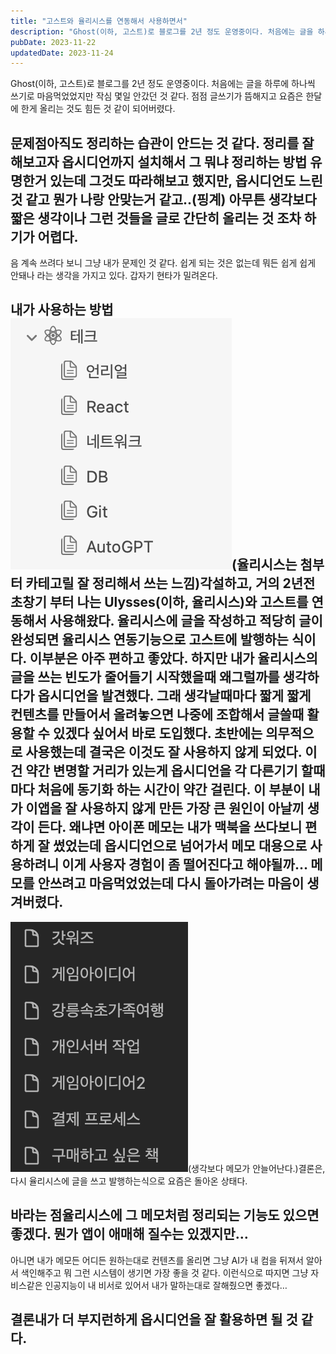 ```yaml
---
title: "고스트와 율리시스를 연동해서 사용하면서"
description: "Ghost(이하, 고스트)로 블로그를 2년 정도 운영중이다. 처음에는 글을 하루에 하나씩 쓰기로 마음먹었었지만 작심 몇일 안갔던 것 같다. 점점 글쓰기가 뜸해지고 요즘은 한달에 한게 올리는 것도 힘든 것 같이 되어버렸다.   문제점  아직도 정리하는 습관이 안드는 것 같다. 정리를 잘해..."
pubDate: 2023-11-22
updatedDate: 2023-11-24
---
```


Ghost(이하, 고스트)로 블로그를 2년 정도 운영중이다. 처음에는 글을 하루에 하나씩 쓰기로 마음먹었었지만 작심 몇일 안갔던 것 같다. 점점 글쓰기가 뜸해지고 요즘은 한달에 한게 올리는 것도 힘든 것 같이 되어버렸다.

## 문제점아직도 정리하는 습관이 안드는 것 같다. 정리를 잘해보고자 옵시디언까지 설치해서 그 뭐냐 정리하는 방법 유명한거 있는데 그것도 따라해보고 했지만, 옵시디언도 느린것 같고 뭔가 나랑 안맞는거 같고..(핑계) 아무튼 생각보다 짧은 생각이나 그런 것들을 글로 간단히 올리는 것 조차 하기가 어렵다.

음 계속 쓰려다 보니 그냥 내가 문제인 것 같다. 쉽게 되는 것은 없는데 뭐든 쉽게 쉽게 안돼나 라는 생각을 가지고 있다. 갑자기 현타가 밀려온다.

## 내가 사용하는 방법![(율리시스는 첨부터 카테고릴 잘 정리해서 쓰는 느낌)](/content/images/2023/11/DraggedImage-6.png)(율리시스는 첨부터 카테고릴 잘 정리해서 쓰는 느낌)각설하고, 거의 2년전 초창기 부터 나는 Ulysses(이하, 율리시스)와 고스트를 연동해서 사용해왔다. 율리시스에 글을 작성하고 적당히 글이 완성되면 율리시스 연동기능으로 고스트에 발행하는 식이다. 이부분은 아주 편하고 좋았다. 하지만 내가 율리시스의 글을 쓰는 빈도가 줄어들기 시작했을때 왜그럴까를 생각하다가 옵시디언을 발견했다. 그래 생각날때마다 짧게 짧게 컨텐츠를 만들어서 올려놓으면 나중에 조합해서 글쓸때 활용할 수 있겠다 싶어서 바로 도입했다. 초반에는 의무적으로 사용했는데 결국은 이것도 잘 사용하지 않게 되었다. 이건 약간 변명할 거리가 있는게 옵시디언을 각 다른기기 할때마다 처음에 동기화 하는 시간이 약간 걸린다. 이 부분이 내가 이앱을 잘 사용하지 않게 만든 가장 큰 원인이 아날끼 생각이 든다. 왜냐면 아이폰 메모는 내가 맥북을 쓰다보니 편하게 잘 썼었는데 옵시디언으로 넘어가서 메모 대용으로 사용하려니 이게 사용자 경험이 좀 떨어진다고 해야될까… 메모를 안쓰려고 마음먹었었는데 다시 돌아가려는 마음이 생겨버렸다.

![(생각보다 메모가 안늘어난다.)](/content/images/2023/11/DraggedImage-1-1.png)(생각보다 메모가 안늘어난다.)결론은, 다시 율리시스에 글을 쓰고 발행하는식으로 요즘은 돌아온 상태다.

## 바라는 점율리시스에 그 메모처럼 정리되는 기능도 있으면 좋겠다. 뭔가 앱이 애매해 질수는 있겠지만…

아니면 내가 메모든 어디든 원하는대로 컨텐츠를 올리면 그냥 AI가 내 컴을 뒤져서 알아서 색인해주고 뭐 그런 시스템이 생기면 가장 좋을 것 같다.
이런식으로 따지면 그냥 자비스같은 인공지능이 내 비서로 있어서 내가 말하는대로 잘해줬으면 좋겠다…

## 결론내가 더 부지런하게 옵시디언을 잘 활용하면 될 것 같다.